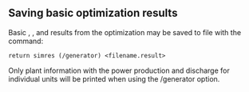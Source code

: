 ## Saving basic optimization results
Basic [](reservoir), [](gate), [](plant) and [](market) results from the optimization may be saved to file with the command:
```
return simres (/generator) <filename.result>
```

Only plant information with the power production and discharge for individual units will be printed when using the /generator option.